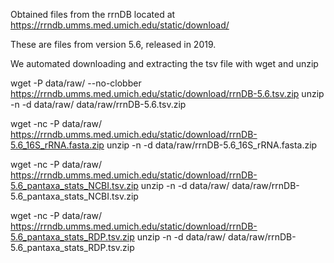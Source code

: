 Obtained files from the rrnDB located at https://rrndb.umms.med.umich.edu/static/download/

These are files from version 5.6, released in 2019. 

We automated downloading and extracting the tsv file with wget and unzip

wget -P data/raw/ --no-clobber  https://rrndb.umms.med.umich.edu/static/download/rrnDB-5.6.tsv.zip
unzip -n  -d data/raw/ data/raw/rrnDB-5.6.tsv.zip

wget -nc -P data/raw/ https://rrndb.umms.med.umich.edu/static/download/rrnDB-5.6_16S_rRNA.fasta.zip
unzip -n -d data/raw/rrnDB-5.6_16S_rRNA.fasta.zip

wget -nc -P data/raw/ https://rrndb.umms.med.umich.edu/static/download/rrnDB-5.6_pantaxa_stats_NCBI.tsv.zip
unzip -n -d data/raw/ data/raw/rrnDB-5.6_pantaxa_stats_NCBI.tsv.zip

wget -nc -P data/raw/ https://rrndb.umms.med.umich.edu/static/download/rrnDB-5.6_pantaxa_stats_RDP.tsv.zip
unzip -n -d data/raw/ data/raw/rrnDB-5.6_pantaxa_stats_RDP.tsv.zip

